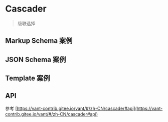 # Cascader

> 级联选择

## Markup Schema 案例

<dumi-previewer demoPath="guide/cascader/markup-schema" />

## JSON Schema 案例

<dumi-previewer demoPath="guide/cascader/json-schema" />

## Template 案例

<dumi-previewer demoPath="guide/cascader/template" />

## API

参考 [https://vant-contrib.gitee.io/vant/#/zh-CN/cascader#api](https://vant-contrib.gitee.io/vant/#/zh-CN/cascader#api)

